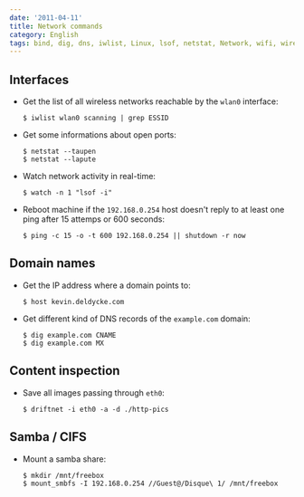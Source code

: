 ```yaml
---
date: '2011-04-11'
title: Network commands
category: English
tags: bind, dig, dns, iwlist, Linux, lsof, netstat, Network, wifi, wireless, driftnet, images, smb, samba, cifs
---
```


## Interfaces

- Get the list of all wireless networks reachable by the `wlan0` interface:

  ```shell-session
  $ iwlist wlan0 scanning | grep ESSID
  ```

- Get some informations about open ports:

  ```shell-session
  $ netstat --taupen
  $ netstat --lapute
  ```

- Watch network activity in real-time:

  ```shell-session
  $ watch -n 1 "lsof -i"
  ```

- Reboot machine if the `192.168.0.254` host doesn't reply to at least one ping after 15 attemps or 600 seconds:

  ```shell-session
  $ ping -c 15 -o -t 600 192.168.0.254 || shutdown -r now
  ```

## Domain names

- Get the IP address where a domain points to:

  ```shell-session
  $ host kevin.deldycke.com
  ```

- Get different kind of DNS records of the `example.com` domain:

  ```shell-session
  $ dig example.com CNAME
  $ dig example.com MX
  ```

## Content inspection

- Save all images passing through `eth0`:

  ```shell-session
  $ driftnet -i eth0 -a -d ./http-pics
  ```

## Samba / CIFS

- Mount a samba share:

  ```shell-session
  $ mkdir /mnt/freebox
  $ mount_smbfs -I 192.168.0.254 //Guest@/Disque\ 1/ /mnt/freebox
  ```
